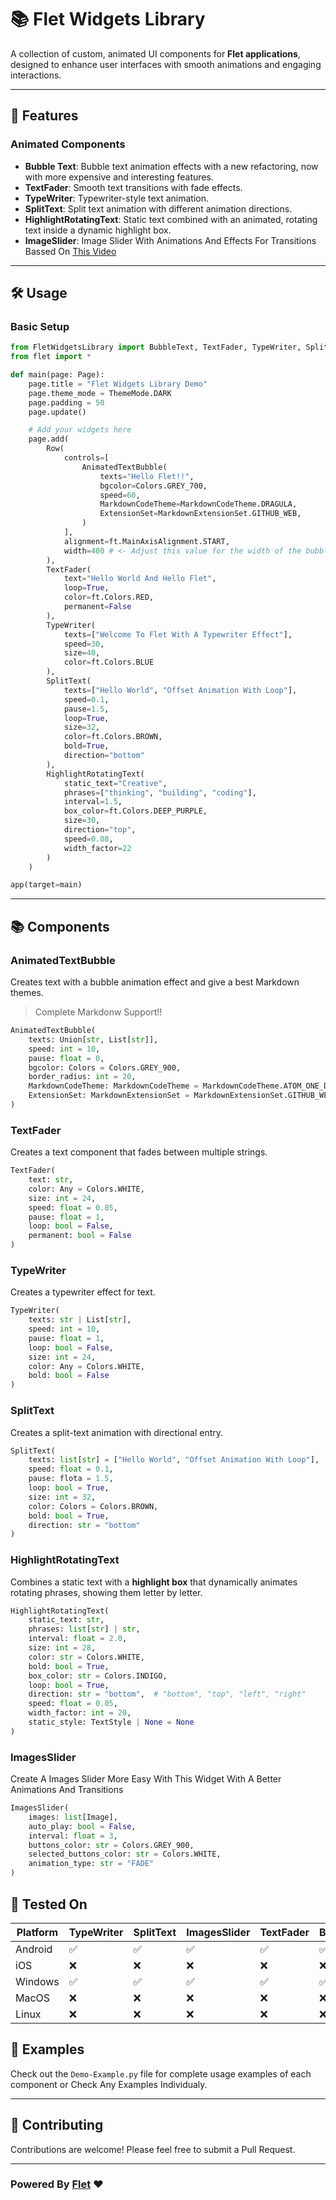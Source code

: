 # 📚 Flet Widgets Library

A collection of custom, animated UI components for **Flet applications**, designed to enhance user interfaces with smooth animations and engaging interactions.

---

## 🚀 Features

### Animated Components

* **Bubble Text**: Bubble text animation effects with a new refactoring, now with more expensive and interesting features.
* **TextFader**: Smooth text transitions with fade effects.
* **TypeWriter**: Typewriter-style text animation.
* **SplitText**: Split text animation with different animation directions.
* **HighlightRotatingText**: Static text combined with an animated, rotating text inside a dynamic highlight box.
* **ImageSlider**: Image Slider With Animations And Effects For Transitions Bassed On [This Video](https://www.youtube.com/watch?v=Vbu1UAaoJxw&t=63s)

---

## 🛠️ Usage

### Basic Setup

```python
from FletWidgetsLibrary import BubbleText, TextFader, TypeWriter, SplitText, HighlightRotatingText
from flet import *

def main(page: Page):
    page.title = "Flet Widgets Library Demo"
    page.theme_mode = ThemeMode.DARK
    page.padding = 50
    page.update()

    # Add your widgets here
    page.add(
        Row(
            controls=[
                AnimatedTextBubble(
                    texts="Hello Flet!!",
                    bgcolor=Colors.GREY_700,
                    speed=60,
                    MarkdownCodeTheme=MarkdownCodeTheme.DRAGULA,
                    ExtensionSet=MarkdownExtensionSet.GITHUB_WEB,
                )
            ],
            alignment=ft.MainAxisAlignment.START,
            width=400 # <- Adjust this value for the width of the bubble
        ),
        TextFader(
            text="Hello World And Hello Flet",
            loop=True,
            color=ft.Colors.RED,
            permanent=False
        ),
        TypeWriter(
            texts=["Welcome To Flet With A Typewriter Effect"],
            speed=30,
            size=40,
            color=ft.Colors.BLUE
        ),
        SplitText(
            texts=["Hello World", "Offset Animation With Loop"],
            speed=0.1,
            pause=1.5,
            loop=True,
            size=32,
            color=ft.Colors.BROWN,
            bold=True,
            direction="bottom"
        ),
        HighlightRotatingText(
            static_text="Creative",
            phrases=["thinking", "building", "coding"],
            interval=1.5,
            box_color=ft.Colors.DEEP_PURPLE,
            size=30,
            direction="top",
            speed=0.08,
            width_factor=22
        )
    )

app(target=main)
```

---

## 📚 Components

### AnimatedTextBubble

Creates text with a bubble animation effect and give a best Markdown themes.
> Complete Markdonw Support!!

```python
AnimatedTextBubble(
    texts: Union[str, List[str]],
    speed: int = 10,
    pause: float = 0,
    bgcolor: Colors = Colors.GREY_900,
    border_radius: int = 20,
    MarkdownCodeTheme: MarkdownCodeTheme = MarkdownCodeTheme.ATOM_ONE_DARK,
    ExtensionSet: MarkdownExtensionSet = MarkdownExtensionSet.GITHUB_WEB
)
```

### TextFader

Creates a text component that fades between multiple strings.

```python
TextFader(
    text: str,
    color: Any = Colors.WHITE,
    size: int = 24,
    speed: float = 0.05,
    pause: float = 1,
    loop: bool = False,
    permanent: bool = False
)
```

### TypeWriter

Creates a typewriter effect for text.

```python
TypeWriter(
    texts: str | List[str],
    speed: int = 10,
    pause: float = 1,
    loop: bool = False,
    size: int = 24,
    color: Any = Colors.WHITE,
    bold: bool = False
)
```

### SplitText

Creates a split-text animation with directional entry.

```python
SplitText(
    texts: list[str] = ["Hello World", "Offset Animation With Loop"],
    speed: float = 0.1,
    pause: flota = 1.5,
    loop: bool = True,
    size: int = 32,
    color: Colors = Colors.BROWN,
    bold: bool = True,
    direction: str = "bottom"
)
```

### HighlightRotatingText

Combines a static text with a **highlight box** that dynamically animates rotating phrases, showing them letter by letter.

```python
HighlightRotatingText(
    static_text: str,
    phrases: list[str] | str,
    interval: float = 2.0,
    size: int = 28,
    color: str = Colors.WHITE,
    bold: bool = True,
    box_color: str = Colors.INDIGO,
    loop: bool = True,
    direction: str = "bottom",  # "bottom", "top", "left", "right"
    speed: float = 0.05,
    width_factor: int = 20,
    static_style: TextStyle | None = None
)
```

### ImagesSlider

Create A Images Slider More Easy With This Widget With A Better Animations And Transitions

```python
ImagesSlider(
    images: list[Image],
    auto_play: bool = False,
    interval: float = 3,
    buttons_color: str = Colors.GREY_900,
    selected_buttons_color: str = Colors.WHITE,
    animation_type: str = "FADE"
)
```

## 🧪 Tested On

| Platform | TypeWriter | SplitText | ImagesSlider | TextFader | BubbleText | RotatingText |
|----------|------------|-----------|--------------|-----------|------------|--------------|
| Android  | ✅          | ✅         | ✅            | ✅         | ✅          | ✅   |
| iOS      | ❌          | ❌         | ❌            | ❌         | ❌          | ❌   |
| Windows  | ✅          | ✅         | ✅            | ✅         | ✅          | ✅   |
| MacOS    | ❌          | ❌         | ❌            | ❌         | ❌          | ❌   |
| Linux    | ❌          | ❌         | ❌            | ❌         | ❌          | ❌   |
## 📝 Examples

Check out the `Demo-Example.py` file for complete usage examples of each component or Check Any Examples Individualy.


---

## 🤝 Contributing

Contributions are welcome! Please feel free to submit a Pull Request.

---

### Powered By [Flet](https://flet.dev/) ❤